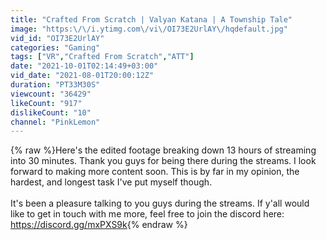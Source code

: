 ```yaml
---
title: "Crafted From Scratch | Valyan Katana | A Township Tale"
image: "https:\/\/i.ytimg.com\/vi\/OI73E2UrlAY\/hqdefault.jpg"
vid_id: "OI73E2UrlAY"
categories: "Gaming"
tags: ["VR","Crafted From Scratch","ATT"]
date: "2021-10-01T02:14:49+03:00"
vid_date: "2021-08-01T20:00:12Z"
duration: "PT33M30S"
viewcount: "36429"
likeCount: "917"
dislikeCount: "10"
channel: "PinkLemon"
---
```

{% raw %}Here's the edited footage breaking down 13 hours of streaming into 30 minutes. Thank you guys for being there during the streams. I look forward to making more content soon. This is by far in my opinion, the hardest, and longest task I've put myself though.<br /><br />It's been a pleasure talking to you guys during the streams. If y'all would like to get in touch with me more, feel free to join the discord here:<br /><a rel="nofollow" target="blank" href="https://discord.gg/mxPXS9k">https://discord.gg/mxPXS9k</a>{% endraw %}
